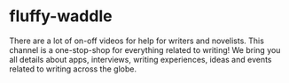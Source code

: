 # fluffy-waddle
There are a lot of on-off videos for help for writers and novelists. This channel is a one-stop-shop for everything related to writing! We bring you all details about apps, interviews, writing experiences, ideas and events related to writing across the globe.
